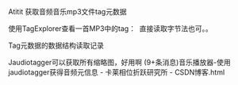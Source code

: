 Atitit 获取音频音乐mp3文件tag元数据


使用TagExplorer查看一首MP3中的tag： 
直接读取字节法也可。。

Tag元数据的数据结构读取记录





Jaudiotagger可以获取所有缩略图，好用啊
(9+条消息)音乐播放器-使用jaudiotagger获得音频元信息 - 卡莱相位折跃研究所 - CSDN博客.html
